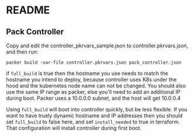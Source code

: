 # README

## Pack Controller

Copy and edit the controller_pkrvars_sample.json to controller.pkrvars.json, and then run:

```
packer build -var-file controller.pkrvars.json pack_controller.json
```

if `full_build` is true then the hostname you use needs to match the hostname you intend to deploy, because controller
uses K8s under the hood and the kubernetes node name can not be changed. You should also use the same IP range as 
packer, else you'll need to add an additional IP during boot. Packer uses a 10.0.0.0 subnet, and the host will get 10.0.0.4

Using `full_build` will boot into controller quickly, but be less flexible. If you want to have truely dynamic hostname and 
IP addresses then you should set `full_build` to false here, and set `install_needed` to true in terraform. That configuration
will install controller during first boot.

